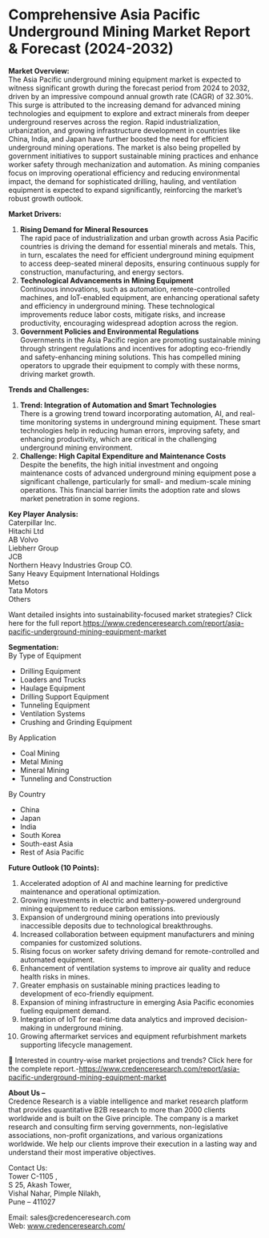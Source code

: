 # Comprehensive Asia Pacific Underground Mining Market Report & Forecast (2024-2032)


<p><strong>Market Overview:</strong><br /> The Asia Pacific underground mining equipment market is expected to witness significant growth during the forecast period from 2024 to 2032, driven by an impressive compound annual growth rate (CAGR) of 32.30%. This surge is attributed to the increasing demand for advanced mining technologies and equipment to explore and extract minerals from deeper underground reserves across the region. Rapid industrialization, urbanization, and growing infrastructure development in countries like China, India, and Japan have further boosted the need for efficient underground mining operations. The market is also being propelled by government initiatives to support sustainable mining practices and enhance worker safety through mechanization and automation. As mining companies focus on improving operational efficiency and reducing environmental impact, the demand for sophisticated drilling, hauling, and ventilation equipment is expected to expand significantly, reinforcing the market&rsquo;s robust growth outlook.</p>
<p><strong>Market Drivers:</strong></p>
<ol>
<li><strong>Rising Demand for Mineral Resources</strong><br /> The rapid pace of industrialization and urban growth across Asia Pacific countries is driving the demand for essential minerals and metals. This, in turn, escalates the need for efficient underground mining equipment to access deep-seated mineral deposits, ensuring continuous supply for construction, manufacturing, and energy sectors.</li>
<li><strong>Technological Advancements in Mining Equipment</strong><br /> Continuous innovations, such as automation, remote-controlled machines, and IoT-enabled equipment, are enhancing operational safety and efficiency in underground mining. These technological improvements reduce labor costs, mitigate risks, and increase productivity, encouraging widespread adoption across the region.</li>
<li><strong>Government Policies and Environmental Regulations</strong><br /> Governments in the Asia Pacific region are promoting sustainable mining through stringent regulations and incentives for adopting eco-friendly and safety-enhancing mining solutions. This has compelled mining operators to upgrade their equipment to comply with these norms, driving market growth.</li>
</ol>
<p><strong>Trends and Challenges:</strong></p>
<ol>
<li><strong>Trend: Integration of Automation and Smart Technologies</strong><br /> There is a growing trend toward incorporating automation, AI, and real-time monitoring systems in underground mining equipment. These smart technologies help in reducing human errors, improving safety, and enhancing productivity, which are critical in the challenging underground mining environment.</li>
<li><strong>Challenge: High Capital Expenditure and Maintenance Costs</strong><br /> Despite the benefits, the high initial investment and ongoing maintenance costs of advanced underground mining equipment pose a significant challenge, particularly for small- and medium-scale mining operations. This financial barrier limits the adoption rate and slows market penetration in some regions.</li>
</ol>
<p><strong>Key Player Analysis:</strong><br /> Caterpillar Inc.<br /> Hitachi Ltd<br /> AB Volvo<br /> Liebherr Group<br /> JCB<br /> Northern Heavy Industries Group CO.<br /> Sany Heavy Equipment International Holdings<br /> Metso<br /> Tata Motors<br /> Others</p>
<p>Want detailed insights into sustainability-focused market strategies? Click here for the full report.<a href="https://www.credenceresearch.com/report/asia-pacific-underground-mining-equipment-market">https://www.credenceresearch.com/report/asia-pacific-underground-mining-equipment-market</a></p>
<p><strong>Segmentation:</strong><br /> By Type of Equipment</p>
<ul>
<li>Drilling Equipment</li>
<li>Loaders and Trucks</li>
<li>Haulage Equipment</li>
<li>Drilling Support Equipment</li>
<li>Tunneling Equipment</li>
<li>Ventilation Systems</li>
<li>Crushing and Grinding Equipment</li>
</ul>
<p>By Application</p>
<ul>
<li>Coal Mining</li>
<li>Metal Mining</li>
<li>Mineral Mining</li>
<li>Tunneling and Construction</li>
</ul>
<p>By Country</p>
<ul>
<li>China</li>
<li>Japan</li>
<li>India</li>
<li>South Korea</li>
<li>South-east Asia</li>
<li>Rest of Asia Pacific</li>
</ul>
<p><strong>Future Outlook (10 Points):</strong></p>
<ol>
<li>Accelerated adoption of AI and machine learning for predictive maintenance and operational optimization.</li>
<li>Growing investments in electric and battery-powered underground mining equipment to reduce carbon emissions.</li>
<li>Expansion of underground mining operations into previously inaccessible deposits due to technological breakthroughs.</li>
<li>Increased collaboration between equipment manufacturers and mining companies for customized solutions.</li>
<li>Rising focus on worker safety driving demand for remote-controlled and automated equipment.</li>
<li>Enhancement of ventilation systems to improve air quality and reduce health risks in mines.</li>
<li>Greater emphasis on sustainable mining practices leading to development of eco-friendly equipment.</li>
<li>Expansion of mining infrastructure in emerging Asia Pacific economies fueling equipment demand.</li>
<li>Integration of IoT for real-time data analytics and improved decision-making in underground mining.</li>
<li>Growing aftermarket services and equipment refurbishment markets supporting lifecycle management.</li>
</ol>
<p>📌 Interested in country-wise market projections and trends? Click here for the complete report.-<a href="https://www.credenceresearch.com/report/asia-pacific-underground-mining-equipment-market">https://www.credenceresearch.com/report/asia-pacific-underground-mining-equipment-market</a></p>
<p><strong>About Us &ndash;</strong><br /> Credence Research is a viable intelligence and market research platform that provides quantitative B2B research to more than 2000 clients worldwide and is built on the Give principle. The company is a market research and consulting firm serving governments, non-legislative associations, non-profit organizations, and various organizations worldwide. We help our clients improve their execution in a lasting way and understand their most imperative objectives.</p>
<p>Contact Us:<br /> Tower C-1105 ,<br /> S 25, Akash Tower,<br /> Vishal Nahar, Pimple Nilakh,<br /> Pune &ndash; 411027</p>
<p>Email: sales@credenceresearch.com<br /> Web: <a href="http://www.credenceresearch.com/">www.credenceresearch.com/</a></p>
